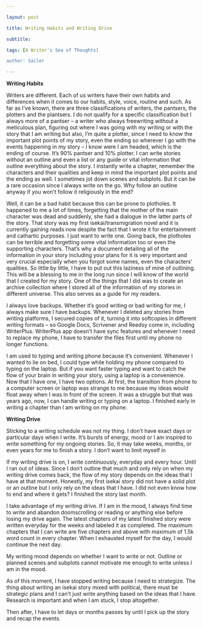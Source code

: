 ```yaml
---

layout: post

title: Writing Habits and Writing Drive

subtitle: 

tags: [A Writer's Sea of Thoughts]

author: Sailer

--- 
```


**Writing Habits** 

Writers are different. Each of us writers have their own habits and differences when it comes to our habits, style, voice, routine and such. As far as I’ve known, there are three classifications of writers, the pantsers, the plotters and the plantsers. I do not qualify for a specific classification but I always more of a pantser – a writer who always freewriting without a meticulous plan, figuring out where I was going with my writing or with the story that I am writing but also, I’m quite a plotter, since I need to know the important plot points of my story, even the ending so wherever I go with the events happening in my story – I know were I am headed, which is the ending of course. It’s 90% pantser and 10% plotter. I can write stories without an outline and even a list or any guide or vital information that outline everything about the story. I instantly write a chapter, remember the characters and their qualities and keep in mind the important plot points and the ending as well. I sometimes jot down scenes and subplots. But it can be a rare occasion since I always write on the go. Why follow an outline anyway if you won’t follow it religiously in the end?

Well, it can be a bad habit because this can be prone to plotholes. It happened to me a lot of times, forgetting that the mother of the main character was dead and suddenly, she had a dialogue in the latter parts of the story. That story was my first isekai/transmigration novel and it is currently gaining reads now despite the fact that I wrote it for entertainment and cathartic purposes. I just want to write one. Going back, the plotholes can be terrible and forgetting some vital information too or even the supporting characters. That’s why a document detailing all of the information in your story including your plans for it is very important and very crucial especially when you forgot some names, even the characters’ qualities. So little by little, I have to put out this laziness of mine of outlining. This will be a blessing to me in the long run since I will know of the world that I created for my story. One of the things that I did was to create an archive collection where I stored all of the information of my stories in different universe. This also serves as a guide for my readers.

I always love backups. Whether it’s good writing or bad writing for me, I always make sure I have backups. Whenever I deleted any stories from writing platforms, I secured copies of it, turning it into softcopies in different writing formats – so Google Docs, Scrivener and Reedsy come in, including WriterPlus. WriterPlus app doesn’t have sync features and whenever I need to replace my phone, I have to transfer the files first until my phone no longer functions.

I am used to typing and writing phone because it’s convenient. Whenever I wanted to lie on bed, I could type while holding my phone compared to typing on the laptop. But if you want faster typing and want to catch the flow of your brain in writing your story, using a laptop is a convenience. Now that I have one, I have two options. At first, the transition from phone to a computer screen or laptop was strange to me because my ideas would float away when I was in front of the screen. It was a struggle but that was years ago, now, I can handle writing or typing on a laptop. I finished early in writing a chapter than I am writing on my phone. 

**Writing Drive** 

Sticking to a writing schedule was not my thing. I don’t have exact days or particular days when I write. It’s bursts of energy, mood or I am inspired to write something for my ongoing stories. So, it may take weeks, months, or even years for me to finish a story. I don’t want to limit myself in 

If my writing drive is on, I write continuously, everyday and every hour. Until I ran out of ideas. Since I don’t outline that much and only rely on when my writing drive comes back, the flow of my story depends on the ideas that I have at that moment. Honestly, my first isekai story did not have a solid plot or an outline but I only rely on the ideas that I have. I did not even know how to end and where it gets? I finished the story last month. 

I take advantage of my writing drive. If I am in the mood, I always find time to write and abandon doomscrolling or reading or anything else before losing my drive again. The latest chapters of my latest finished story were written everyday for the weeks and labeled it as completed. The maximum chapters that I can write are five chapters and above with maximum of 1.5k word count in every chapter. When I exhausted myself for the day, I would continue the next day. 



My writing mood depends on whether I want to write or not. Outline or planned scenes and subplots cannot motivate me enough to write unless I am in the mood. 

As of this moment, I have stopped writing because I need to strategize. The thing about writing an isekai story mixed with political, there must be strategic plans and I can't just write anything based on the ideas that I have. Research is important and when I am stuck, I stop altogether. 


Then after, I have to let days or months passes by until I pick up the story and recap the events. 







